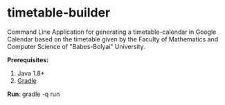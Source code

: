 # timetable-builder
Command Line Application for generating a timetable-calendar in Google Calendar based on the timetable given by the Faculty of Mathematics and Computer Science of "Babes-Bolyai" University.

**Prerequisites:**

1. Java 1.8+
2. [Gradle](https://gradle.org/install)

**Run**: gradle -q run
